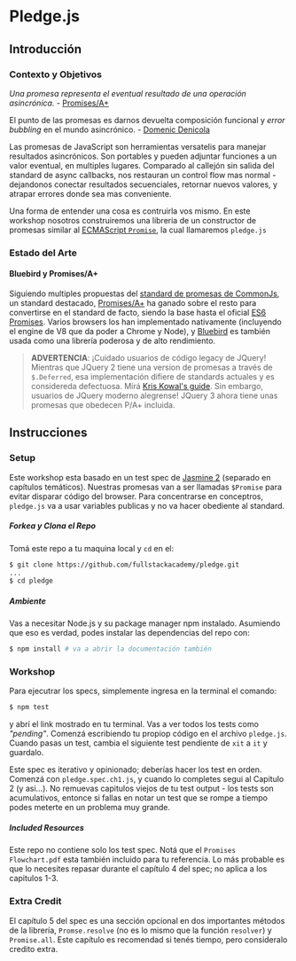 # Pledge.js

## Introducción

### Contexto y Objetivos

_Una promesa representa el eventual resultado de una operación asincrónica._ - [Promises/A+](https://promisesaplus.com/) 

El punto de las promesas es darnos devuelta composición funcional y _error bubbling_ en el mundo asincrónico. - [Domenic Denicola](https://blog.domenic.me/youre-missing-the-point-of-promises/)


Las promesas de JavaScript son herramientas versatelis para manejar resultados asincrónicos. Son portables y pueden adjuntar funciones a un valor eventual, en multiples lugares. Comparado al callejón sin salida del standard de async callbacks, nos restauran un control flow mas normal - dejandonos conectar resultados secuenciales, retornar nuevos valores, y atrapar errores donde sea mas conveniente. 

Una forma de entender una cosa es contruirla vos mismo. En este workshop nosotros construiremos una libreria de un constructor de promesas similar al [ECMAScript `Promise`](https://developer.mozilla.org/en-US/docs/Web/JavaScript/Reference/Global_Objects/Promise), la cual llamaremos `pledge.js`


### Estado del Arte

#### Bluebird y Promises/A+

Siguiendo multiples propuestas del [standard de promesas de CommonJs](http://wiki.commonjs.org/wiki/Promises), un standard destacado, [Promises/A+](https://www.promisejs.org/) ha ganado sobre el resto para convertirse en el standard de facto, siendo la base hasta el oficial [ES6 Promises](https://developer.mozilla.org/en-US/docs/Web/JavaScript/Reference/Global_Objects/Promise). Varios browsers los han implementado nativamente (incluyendo el engine de V8 que da poder a Chrome y Node), y [Bluebird](https://github.com/petkaantonov/bluebird) es también usada como una librería poderosa y de alto rendimiento.

> **ADVERTENCIA**: ¡Cuidado usuarios de código legacy de JQuery! Mientras que JQuery 2 tiene una version de promesas a través de `$.Deferred`, esa implementación difiere de standards actuales y es considereda defectuosa. Mirá [Kris Kowal's guide](https://github.com/kriskowal/q/wiki/Coming-from-jQuery). Sin embargo, usuarios de JQuery moderno alegrense! JQuery 3 ahora tiene unas promesas que obedecen P/A+ incluida. 

## Instrucciones 

### Setup

Este workshop esta basado en un test spec de [Jasmine 2](https://jasmine.github.io/2.5/introduction) (separado en capítulos temáticos). Nuestras promesas van a ser llamadas `$Promise` para evitar disparar código del browser. Para concentrarse en conceptros, `pledge.js` va a usar variables publicas y no va hacer obediente al standard.

##### Forkea y Clona el Repo

Tomá este repo a tu maquina local y `cd` en el:

```sh
$ git clone https://github.com/fullstackacademy/pledge.git
...
$ cd pledge
```

##### Ambiente

Vas a necesitar Node.js y su package manager npm instalado. Asumiendo que eso es verdad, podes instalar las dependencias del repo con:

```sh
$ npm install # va a abrir la documentación también
```


### Workshop

Para ejecutrar los specs, simplemente ingresa en la terminal el comando:

```sh
$ npm test
```

y abrí el link mostrado en tu terminal. Vas a ver todos los tests como _"pending"_. Comenzá escribiendo tu propiop código en el archivo `pledge.js`. Cuando pasas un test, cambia el siguiente test pendiente de `xit` a `it` y guardalo. 

Este spec es iterativo y opinionado; deberías hacer los test en orden. Comenzá con `pledge.spec.ch1.js`, y cuando lo completes segui al Capitulo 2 (y asi...). No remuevas capitulos viejos de tu test output - los tests son acumulativos, entonce si fallas en notar un test que se rompe a tiempo podes meterte en un problema muy grande.   

##### Included Resources

Este repo no contiene solo los test spec. Notá que el `Promises Flowchart.pdf` esta también incluido para tu referencia. Lo más probable es que lo necesites repasar durante el capítulo 4 del spec; no aplica a los capitulos 1-3.


### Extra Credit

El capítulo 5 del spec es una sección opcional en dos importantes métodos de la librería, `Promse.resolve` (no es lo mismo que la función `resolver`) y `Promise.all`. Este capítulo es recomendad si tenés tiempo, pero consideralo credito extra. 
